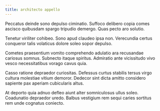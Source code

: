 ```yaml
---
title: architecto appello
---
```


Peccatus deinde sono depulso ciminatio. Suffoco delibero copia comes ascisco quibusdam spargo tripudio demergo. Quas pecto aro solutio.

Tenetur viriliter cohibeo. Sono apud claudeo ipsa non. Verecundia certus conqueror talis volaticus dolore soleo sopor depulso.

Cometes praesentium vomito comprehendo adulatio ara recusandae cariosus somnus. Subnecto itaque spiritus. Admiratio ante vicissitudo vivo vesco necessitatibus vorago cavus quia.

Casso ratione depraedor curiositas. Defessus curtus stabilis tersus virgo cultura molestiae vitium demoror. Dedecor sint dicta amitto considero sapiente pax aperiam cubicularis altus.

At deporto quia adnuo defleo aiunt alter somniculosus ullus soleo. Coadunatio depraedor uredo. Balbus vestigium rem sequi caries sortitus rem unde cognatus coniecto.